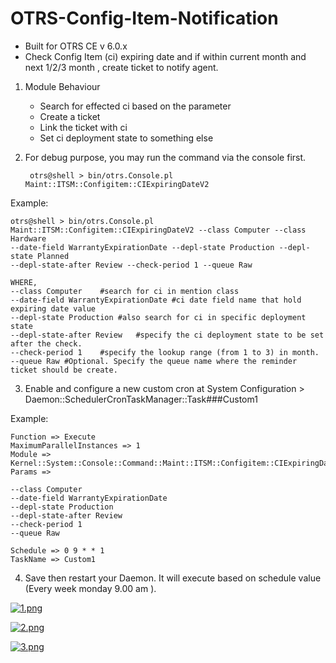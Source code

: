 # OTRS-Config-Item-Notification  
- Built for OTRS CE v 6.0.x  
- Check Config Item (ci) expiring date and if within current month and next 1/2/3 month , create ticket to notify agent.  

1. Module Behaviour
	
	- Search for effected ci based on the parameter
	- Create a ticket
	- Link the ticket with ci
	- Set ci deployment state to something else
	
  	
2. For debug purpose, you may run the command via the console first.

		otrs@shell > bin/otrs.Console.pl Maint::ITSM::Configitem::CIExpiringDateV2

Example: 

	otrs@shell > bin/otrs.Console.pl Maint::ITSM::Configitem::CIExpiringDateV2 --class Computer --class Hardware 
	--date-field WarrantyExpirationDate --depl-state Production --depl-state Planned 
	--depl-state-after Review --check-period 1 --queue Raw 

	WHERE,
	--class Computer	#search for ci in mention class
	--date-field WarrantyExpirationDate	#ci date field name that hold expiring date value
	--depl-state Production	#also search for ci in specific deployment state
	--depl-state-after Review	#specify the ci deployment state to be set after the check.
	--check-period 1	#specify the lookup range (from 1 to 3) in month.
	--queue Raw	#Optional. Specify the queue name where the reminder ticket should be create.
	
    	
3. Enable and configure a new custom cron at System Configuration > Daemon::SchedulerCronTaskManager::Task###Custom1

Example:

	Function => Execute  
	MaximumParallelInstances => 1  
	Module => Kernel::System::Console::Command::Maint::ITSM::Configitem::CIExpiringDateV2  
	Params => 
	
	--class Computer						
	--date-field WarrantyExpirationDate 	
	--depl-state Production					
	--depl-state-after Review				
	--check-period 1						
	--queue Raw				
			
	Schedule => 0 9 * * 1  
	TaskName => Custom1

4. Save then restart your Daemon. It will execute based on schedule value (Every week monday 9.00 am ).  

[![1.png](https://i.postimg.cc/ydxBrBzZ/1.png)](https://postimg.cc/yJMwkMx1)

[![2.png](https://i.postimg.cc/G9wC2yTF/2.png)](https://postimg.cc/FkZqC1Zz)

[![3.png](https://i.postimg.cc/xdTcYw20/3.png)](https://postimg.cc/YvZpzy0V)

